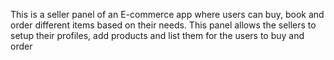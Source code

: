 This is a seller panel of an E-commerce app where users can buy, book and order different items based on their needs. This panel allows the sellers to setup their profiles, add products and list them for the users to buy and order
